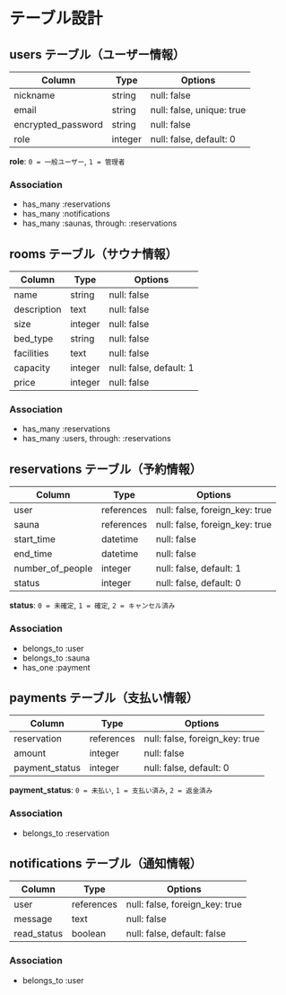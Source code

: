 # テーブル設計

## users テーブル（ユーザー情報）
| Column             | Type   | Options                        |
| ------------------ | ------ | ------------------------------ |
| nickname           | string | null: false                    |
| email              | string | null: false, unique: true      |
| encrypted_password | string | null: false                    |
| role               | integer| null: false, default: 0        |

**role**: `0 = 一般ユーザー`, `1 = 管理者`

### Association
- has_many :reservations
- has_many :notifications
- has_many :saunas, through: :reservations


## rooms テーブル（サウナ情報）
| Column       | Type   | Options                        |
|--------------|--------|--------------------------------|
| name         | string | null: false                    |
| description  | text   | null: false                    |
| size         | integer| null: false                    |
| bed_type     | string | null: false                    |
| facilities   | text   | null: false                    |
| capacity     | integer| null: false, default: 1        |
| price        | integer| null: false                    |

### Association
- has_many :reservations
- has_many :users, through: :reservations


## reservations テーブル（予約情報）
| Column           | Type      | Options                        |
|------------------|-----------|--------------------------------|
| user             | references| null: false, foreign_key: true |
| sauna            | references| null: false, foreign_key: true |
| start_time       | datetime  | null: false                    |
| end_time         | datetime  | null: false                    |
| number_of_people | integer   | null: false, default: 1        |
| status           | integer   | null: false, default: 0        |

**status**: `0 = 未確定`, `1 = 確定`, `2 = キャンセル済み`

### Association
- belongs_to :user
- belongs_to :sauna
- has_one :payment


## payments テーブル（支払い情報）
| Column         | Type      | Options                        |
|----------------|-----------|--------------------------------|
| reservation    | references| null: false, foreign_key: true |
| amount         | integer   | null: false                    |
| payment_status | integer   | null: false, default: 0        |

**payment_status**: `0 = 未払い`, `1 = 支払い済み`, `2 = 返金済み`

### Association
- belongs_to :reservation


## notifications テーブル（通知情報）
| Column      | Type       | Options                        |
|-------------|------------|--------------------------------|
| user        | references | null: false, foreign_key: true |
| message     | text       | null: false                    |
| read_status | boolean    | null: false, default: false    |

### Association
- belongs_to :user